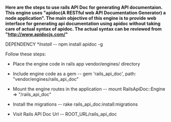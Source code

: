 **Here are the steps to use rails API Doc for generating API documentaion. This engine uses "apidoc(A RESTful web API Documentation Generator) a node application". The main objective of this engine is to provide web interface for generating api documentation using apidoc without taking care of actual syntax of apidoc. The actual syntax can be reviewed from "http://www.apidocjs.com/"**

DEPENDENCY
**Install* -- npm install apidoc -g

Follow these steps:

* Place the engine code in rails app vendor/engines/ directory
* Include engine code as a gem -- gem 'rails_api_doc', path: "vendor/engines/rails_api_doc"

* Mount the engine routes in the application -- mount RailsApiDoc::Engine => "/rails_api_doc"

* Install the migrations -- rake rails_api_doc:install:migrations

* Visit Rails API Doc Url -- ROOT_URL/rails_api_doc
